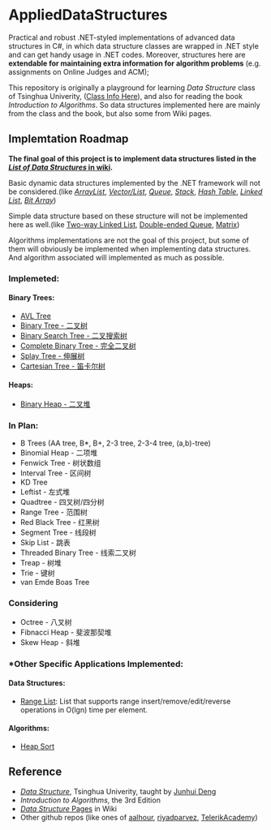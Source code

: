 # AppliedDataStructuresPractical and robust .NET-styled implementations of advanced data structures in C#, in which data structure classes are wrapped in .NET style and can get handy usage in .NET codes. Moreover, structures here are **extendable for maintaining extra information for algorithm problems** (e.g. assignments on Online Judges and ACM);This repository is originally a playground for learning *Data Structure* class of Tsinghua Univerity, ([Class Info Here](http://dsa.cs.tsinghua.edu.cn/~deng/ds/index.htm)), and also for reading the book *Introduction to Algorithms*. So data structures implemented here are mainly from the class and the book, but also some from Wiki pages.## Implemtation Roadmap**The final goal of this project is to implement data structures listed in the [*List of Data Structures* in wiki](https://en.wikipedia.org/wiki/List_of_data_structures).**Basic dynamic data structures implemented by the .NET framework will not be considered.(like [*ArrayList*](https://referencesource.microsoft.com/#mscorlib/system/collections/arraylist.cs), [*Vector/List*](https://referencesource.microsoft.com/#mscorlib/system/collections/generic/list.cs), [*Queue*](https://referencesource.microsoft.com/#System/compmod/system/collections/generic/queue.cs), [*Stack*](https://referencesource.microsoft.com/#System/compmod/system/collections/generic/stack.cs), [*Hash Table*](https://referencesource.microsoft.com/#mscorlib/system/collections/hashtable.cs), [*Linked List*](https://referencesource.microsoft.com/#System/compmod/system/collections/generic/linkedlist.cs), [*Bit Array*](https://referencesource.microsoft.com/#mscorlib/system/collections/bitarray.cs))Simple data structure based on these structure will not be implemented here as well.(like [Two-way Linked List](https://en.wikipedia.org/wiki/Doubly_linked_list), [Double-ended Queue](https://en.wikipedia.org/wiki/Double-ended_queue), [Matrix](https://en.wikipedia.org/w/index.php?title=Matrix_(computer_science)&redirect=no))Algorithms implementations are not the goal of this project, but some of them will obviously be implemented when implementing data structures. And algorithm associated will implemented as much as possible.### Implemeted:#### Binary Trees:- [AVL Tree](https://github.com/cmpute/AppliedDataStructures/blob/master/DataStructures/Tree/BST/AVLTree.cs)- [Binary Tree - 二叉树](https://github.com/cmpute/AppliedDataStructures/blob/master/DataStructures/Tree/BinaryTree/BinaryTree.cs)- [Binary Search Tree - 二叉搜索树](https://github.com/cmpute/AppliedDataStructures/blob/master/DataStructures/Tree/BST/BinarySearchTree.cs)- [Complete Binary Tree - 完全二叉树](https://github.com/cmpute/AppliedDataStructures/blob/master/DataStructures/Tree/BinaryTree/DenseBinaryTree.cs)- [Splay Tree - 伸展树](https://github.com/cmpute/AppliedDataStructures/blob/master/DataStructures/Tree/BST/SplayTree.cs)- [Cartesian Tree - 笛卡尔树](https://github.com/cmpute/AppliedDataStructures/blob/master/DataStructures/Tree/BST/CartesianTree.cs)#### Heaps:- [Binary Heap - 二叉堆](https://github.com/cmpute/AppliedDataStructures/blob/master/DataStructures/Tree/Heap/BinaryHeap.cs)### In Plan:- B Trees (AA tree, B*, B+, 2-3 tree, 2-3-4 tree, (a,b)-tree)- Binomial Heap - 二项堆- Fenwick Tree - 树状数组- Interval Tree - 区间树- KD Tree- Leftist - 左式堆- Quadtree - 四叉树/四分树- Range Tree - 范围树- Red Black Tree - 红黑树- Segment Tree - 线段树- Skip List - 跳表- Threaded Binary Tree - 线索二叉树- Treap - 树堆- Trie - 键树- van Emde Boas Tree### Considering- Octree - 八叉树- Fibnacci Heap - 斐波那契堆- Skew Heap - 斜堆### *Other Specific Applications Implemented:#### Data Structures:- [Range List](https://github.com/cmpute/AppliedDataStructures/blob/master/DataStructures/ExampleUsages/RangeList.cs): List that supports range insert/remove/edit/reverse operations in O(lgn) time per element.#### Algorithms:- [Heap Sort](https://github.com/cmpute/AppliedDataStructures/blob/master/DataStructures/ExampleUsages/SortingEX.cs)## Reference- [*Data Structure*](http://dsa.cs.tsinghua.edu.cn/~deng/ds/index.htm), Tsinghua Univerity, taught by [Junhui Deng](http://dsa.cs.tsinghua.edu.cn/~deng/index.htm)- *Introduction to Algorithms*, the 3rd Edition- [*Data Structure* Pages](https://en.wikipedia.org/wiki/Data_structure) in Wiki- Other github repos (like ones of [aalhour](https://github.com/aalhour/C-Sharp-Algorithms), [riyadparvez](https://github.com/riyadparvez/data-structures-csharp), [TelerikAcademy](https://github.com/TelerikAcademy/Data-Structures-and-Algorithms))